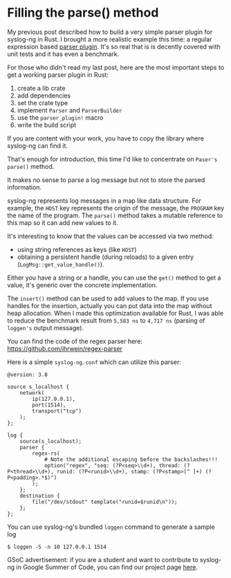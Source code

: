 # Filling the parse() method

My previous post described how to build a very simple parser plugin for
syslog-ng in Rust.  I brought a more realistic example this time: a regular
expression based [parser plugin](https://github.com/ihrwein/regex-parser).
It's so real that is is decently covered with unit tests and it has even a
benchmark.

For those who didn't read my last post, here are the most important steps to
get a working parser plugin in Rust:

1. create a lib crate
1. add dependencies
1. set the crate type
1. implement `Parser` and `ParserBuilder`
1. use the `parser_plugin!` macro
1. write the build script

If you are content with your work, you have to copy the library where syslog-ng
can find it.

That's enough for introduction, this time I'd like to concentrate on `Paser's`
`parse()` method.

It makes no sense to parse a log message but not to store the parsed
information.

syslog-ng represents log messages in a map like data structure. For example,
the `HOST` key represents the origin of the message, the `PROGRAM` key the name
of the program.  The `parse()` method takes a mutable reference to this map so
it can add new values to it.

It's interesting to know that the values can be accessed via two method:
* using string references as keys (like `HOST`)
* obtaining a persistent handle (during reloads) to a given entry
  (`LogMsg::get_value_handle()`).

Either you have a string or a handle, you can use the `get()` method to get a
value, it's generic over the concrete implementation.

The `insert()` method can be used to add values to the map. If you use handles
for the insertion, actually you can put data into the map without heap allocation.
When I made this optimization available for Rust, I was able to reduce the benchmark
result from `5,583 ns` to `4,717 ns` (parsing of `loggen's` output message).

You can find the code of the regex parser here:
https://github.com/ihrwein/regex-parser

Here is a simple `syslog-ng.conf` which can utilize this parser:

```
@version: 3.8

source s_localhost {
    network(
        ip(127.0.0.1),
        port(1514),
        transport("tcp")
    );
};

log {
    source(s_localhost);
    parser {
        regex-rs(
            # Note the additional escaping before the backslashes!!!
            option("regex", "seq: (?P<seq>\\d+), thread: (?P<thread>\\d+), runid: (?P<runid>\\d+), stamp: (?P<stamp>[^ ]+) (?P<padding>.*$)")
        );
    };
    destination {
        file("/dev/stdout" template("runid=$runid\n"));
    };
};
```

You can use syslog-ng's bundled `loggen` command to generate a sample log

```
$ loggen -S -n 10 127.0.0.1 1514
```

GSoC advertisement: if you are a student and want to contribute to syslog-ng in
Google Summer of Code, you can find our project page
[here](https://github.com/balabit/syslog-ng/wiki/GSoC2016).
